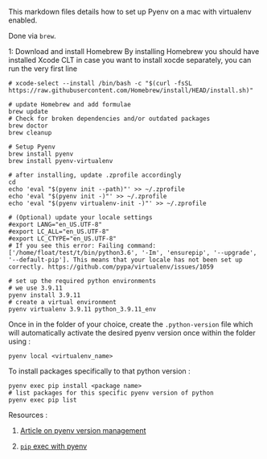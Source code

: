This markdown files details how to set up Pyenv on a mac with virtualenv enabled. 

Done via `brew`.

1: Download and install Homebrew
By installing Homebrew you should have installed Xcode CLT
in case you want to install xocde separately, you can run the very first line
```
# xcode-select --install /bin/bash -c "$(curl -fsSL https://raw.githubusercontent.com/Homebrew/install/HEAD/install.sh)"

# update Homebrew and add formulae
brew update
# Check for broken dependencies and/or outdated packages
brew doctor
brew cleanup

# Setup Pyenv 
brew install pyenv
brew install pyenv-virtualenv

# after installing, update .zprofile accordingly
cd
echo 'eval "$(pyenv init --path)"' >> ~/.zprofile
echo 'eval "$(pyenv init -)"' >> ~/.zprofile
echo 'eval "$(pyenv virtualenv-init -)"' >> ~/.zprofile

# (Optional) update your locale settings
#export LANG="en_US.UTF-8"
#export LC_ALL="en_US.UTF-8"
#export LC_CTYPE="en_US.UTF-8"
# If you see this error: Failing command: ['/home/float/test/t/bin/python3.6', '-Im', 'ensurepip', '--upgrade', '--default-pip']. This means that your locale has not been set up correctly. https://github.com/pypa/virtualenv/issues/1059

# set up the required python environments
# we use 3.9.11
pyenv install 3.9.11
# create a virtual environment 
pyenv virtualenv 3.9.11 python_3.9.11_env
```

Once in in the folder of your choice, create the `.python-version` file which will automatically activate the desired pyenv version once within the folder using : 
```
pyenv local <virtualenv_name>
```

To install packages specifically to that python version : 
```
pyenv exec pip install <package name>
# list packages for this specific pyenv version of python
pyenv exec pip list
```

Resources : 

  1. [Article on pyenv version management](https://realpython.com/intro-to-pyenv/#why-use-pyenv)
  
  2. [`pip` exec with pyenv](https://stackoverflow.com/a/74415667)

